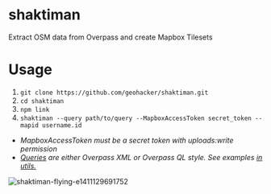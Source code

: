 # shaktiman

Extract OSM data from Overpass and create Mapbox Tilesets

# Usage

1. `git clone https://github.com/geohacker/shaktiman.git`
2. `cd shaktiman`
3. `npm link`
4. `shaktiman --query path/to/query --MapboxAccessToken secret_token --mapid username.id`

* _MapboxAccessToken must be a secret token with uploads:write permission_
* _[Queries](http://wiki.openstreetmap.org/wiki/Overpass_API#Simple_usage_examples) are either Overpass XML or Overpass QL style. See examples [in utils.](https://github.com/geohacker/shaktiman/tree/master/util)_

![shaktiman-flying-e1411129691752](https://cloud.githubusercontent.com/assets/371666/14953915/a39c6432-108b-11e6-839c-d2a092a3fc37.png)
